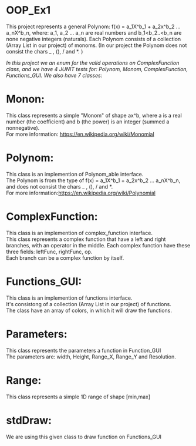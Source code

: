# OOP_Ex1

This project represents a general Polynom: f(x) = a_1X^b_1 + a_2x^b_2 ... a_nX^b_n,
 where: a_1, a_2 ... a_n are real numbers and b_1<b_2..<b_n are none negative integers (naturals).
Each Polynom consists of a collection (Array List in our project) of monoms.
(In our project the Polynom does not consist the chars _ , (), /  and *. )

*In this project we an enum for the valid operations on ComplexFunction class, and we have 4 JUNIT tests for: Polynom, Monom, ComplexFunction, Functions_GUI. We also have 7 classes:*

# Monon:
 This class represents a simple "Monom" of shape ax^b, where a is a real number (the coefficient) and b (the power) is an integer (summed a nonnegative). <br />
 For more information: https://en.wikipedia.org/wiki/Monomial

# Polynom:
This class is an implemention of Polynom_able interface.<br />
The Polynom  is from the type of f(x) = a_1X^b_1 + a_2x^b_2 ... a_nX^b_n,<br />
 and does not consist the chars _ , (), /  and *.<br />
  For more information:https://en.wikipedia.org/wiki/Polynomial


# ComplexFunction:
This class is an implemention of complex_function interface.<br />
 This class represents a complex function that have a left and right branches, with an operator in the middle.
Each complex function have these three fields: leftFunc, rightFunc, op.<br />
 Each branch can be a complex function by itself.<br />

  # Functions_GUI:
  This class is an implemention of functions interface.<br />
  It's consistong of a collection (Array List in our project) of functions.<br />
  The class have an array of colors, in which it will draw the functions.<br />
  
 
  
  # Parameters:
 This class represents the parameters a function in Function_GUI<br />
 The parameters are: width, Height, Range_X, Range_Y and Resolution.<br />
 
# Range:
 This class represents a simple 1D range of shape [min,max]<br />
 


# stdDraw:
 We are using this given class to draw function on Functions_GUI<br />
 
 

